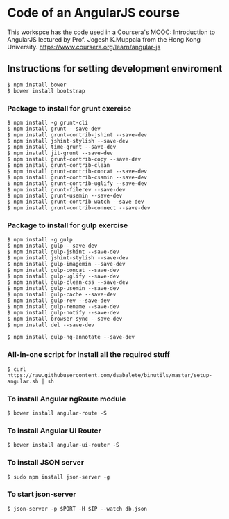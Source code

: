 # Code of an AngularJS course
This workspce has the code used in a Coursera's MOOC: Introduction to AngularJS lectured by Prof. Jogesh K.Muppala from the Hong Kong University. 
https://www.coursera.org/learn/angular-js


## Instructions for setting development enviroment
    $ npm install bower
    $ bower install bootstrap


### Package to install for grunt exercise
    $ npm install -g grunt-cli
    $ npm install grunt --save-dev
    $ npm install grunt-contrib-jshint --save-dev
    $ npm install jshint-stylish --save-dev
    $ npm install time-grunt --save-dev
    $ npm install jit-grunt --save-dev
    $ npm install grunt-contrib-copy --save-dev 
    $ npm install grunt-contrib-clean
    $ npm install grunt-contrib-concat --save-dev
    $ npm install grunt-contrib-cssmin --save-dev
    $ npm install grunt-contrib-uglify --save-dev
    $ npm install grunt-filerev --save-dev
    $ npm install grunt-usemin --save-dev
    $ npm install grunt-contrib-watch --save-dev
    $ npm install grunt-contrib-connect --save-dev


### Package to install for gulp exercise
    $ npm install -g gulp
    $ npm install gulp --save-dev
    $ npm install gulp-jshint --save-dev
    $ npm install jshint-stylish --save-dev
    $ npm install gulp-imagemin --save-dev 
    $ npm install gulp-concat --save-dev
    $ npm install gulp-uglify --save-dev
    $ npm install gulp-clean-css --save-dev
    $ npm install gulp-usemin --save-dev
    $ npm install gulp-cache --save-dev
    $ npm install gulp-rev --save-dev
    $ npm install gulp-rename --save-dev
    $ npm install gulp-notify --save-dev
    $ npm install browser-sync --save-dev
    $ npm install del --save-dev
    
    $ npm install gulp-ng-annotate --save-dev
    
    
### All-in-one script for install all the required stuff
    $ curl https://raw.githubusercontent.com/dsabalete/binutils/master/setup-angular.sh | sh
    
    
### To install Angular ngRoute module
    $ bower install angular-route -S
    
    
### To install Angular UI Router
    $ bower install angular-ui-router -S
    
    
    
### To install JSON server
    $ sudo npm install json-server -g
    
    
### To start json-server 
    $ json-server -p $PORT -H $IP --watch db.json